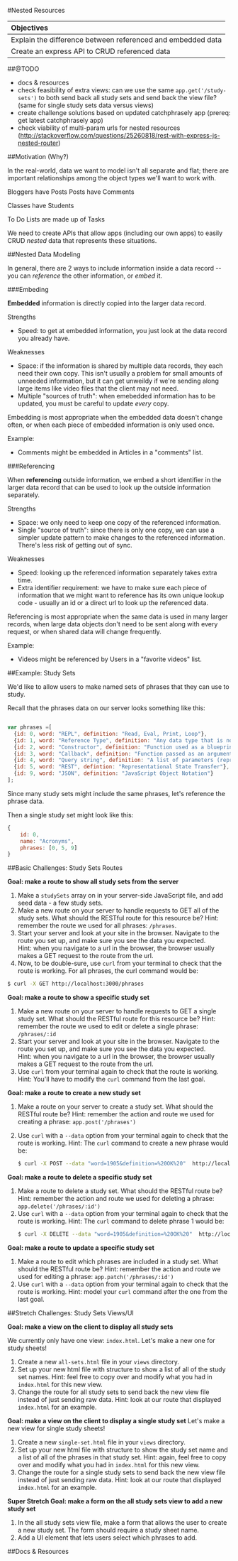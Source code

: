 #Nested Resources

| Objectives |
| :--- |
| Explain the difference between referenced and embedded data |
| Create an express API to CRUD referenced data |


<!--    | Create an express API to CRUD embedded data |-->

##@TODO

* docs & resources
* check feasibility of extra views: can we use the same `app.get('/study-sets')` to both send back all study sets and send back the view file? (same for single study sets data versus views)
* create challenge solutions based on updated catchphrasely app (prereq: get latest catchphrasely app)
*  check viability of multi-param urls for nested resources (http://stackoverflow.com/questions/25260818/rest-with-express-js-nested-router)



##Motivation (Why?)

In the real-world, data we want to model isn't all separate and flat; there are important relationships among the object types we'll want to work with.

Bloggers have Posts
Posts have Comments

Classes have Students

To Do Lists are made up of Tasks

We need to create APIs that allow apps (including our own apps) to easily CRUD *nested* data that represents these situations.


##Nested Data Modeling

In general, there are 2 ways to include information inside a data record -- you can *reference* the other information, or *embed* it.

###Embeding

**Embedded** information is directly copied into the larger data record.

Strengths
* Speed: to get at embedded information, you just look at the data record you already have.

Weaknesses
* Space: if the information is shared by multiple data records, they each need their own copy. This isn't usually a problem for small amounts of unneeded information, but it can get unweildy if we're sending along  large items like video files that the client may not need.
* Multiple "sources of truth": when emebedded information has to be updated, you must be careful to update *every* copy.

Embedding is most appropriate when the embedded data doesn't change often, or when each piece of embedded information is only used once.

Example:
* Comments might be embedded in Articles in a "comments" list.


###Referencing

When **referencing** outside information, we embed a short identifier in the larger data record that can be used to look up the outside information separately.

Strengths
* Space: we only need to keep one copy of the referenced information.
* Single "source of truth": since there is only one copy, we can use a simpler update pattern to make changes to the referenced information. There's less risk of getting out of sync.

Weaknesses
* Speed: looking up the referenced information separately takes extra time.
* Extra identifier requirement: we have to make sure each piece of information that we might want to reference has its own unique lookup code - usually an id or a direct url to look up the referenced data.

Referencing is most appropriate when the same data is used in many larger records, when large data objects don't need to be sent along with every request, or when shared data will change frequently.

Example:
* Videos might be referenced by Users in a "favorite videos" list.

##Example: Study Sets

We'd like to allow users to make named sets of phrases that they can use to study.

 <!-- On the page, maybe we'll display it like this:

![Acronyms (list of phrases)](acronyms.png)

There could be a little confusion over whether the X button will delete the phrase or remove it from the study set, but we can work on that later (see stretch challenges). -->

Recall that the phrases data on our server looks something like this:

```js

var phrases =[
  {id: 0, word: "REPL", definition: "Read, Eval, Print, Loop"},
  {id: 1, word: "Reference Type", definition: "Any data type that is not a primitive type"},
  {id: 2, word: "Constructor", definition: "Function used as a blueprint to create a new object with specified properties and methods"},
  {id: 3, word: "Callback", definition: "Function passed as an argument to another function"},
  {id: 4, word: "Query string", definition: "A list of parameters (represented as key-value pairs) appended to the end of a URL string"},
  {id: 5, word: "REST", defintion: "Representational State Transfer"},
  {id: 9, word: "JSON", definition: "JavaScript Object Notation"}
];
```


Since many study sets might include the same phrases, let's reference the phrase data.


Then a single study set might look like this:
```js
{
	id: 0,
	name: "Acronyms",
	phrases: [0, 5, 9]
}
```

##Basic Challenges: Study Sets Routes

**Goal: make a route to show all study sets from the server**
1. Make a `studySets` array on in your server-side JavaScript file, and add seed data - a few study sets.
1. Make a new route on your server to handle requests to GET all of the study sets. What should the RESTful route for this resource be?
	Hint: remember the route we used for all phrases: `/phrases`.
1. Start your server and look at your site in the browser. Navigate to the route you set up, and make sure you see the data you expected.  
   Hint: when you navigate to a url in the browser, the browser usually makes a GET request to the route from the url.
1. Now, to be double-sure, use `curl` from your terminal to check that the route is working. For all phrases, the curl command would be:

```bash
$ curl -X GET http://localhost:3000/phrases
```

**Goal: make a route to show a specific study set**
1. Make a new route on your server to handle requests to GET a single study set. What should the RESTful route for this resource be?
	Hint: remember the route we used to edit or delete a single phrase: `/phrases/:id`
1. Start your server and look at your site in the browser. Navigate to the route you set up, and make sure you see the data you expected.  
   Hint: when you navigate to a url in the browser, the  browser usually makes a GET request to the route from the url.
1. Use `curl` from your terminal again to check that the route is working.
  Hint: You'll have to modify the `curl` command from the last goal.

**Goal: make a route to create a new study set**
1. Make a route on your server to create a study set. What should the RESTful route be?
	Hint: remember the action and route we used for creating a phrase: `app.post('/phrases')`

1. Use `curl` with a `--data` option from your terminal again to check that the route is working.
	Hint: The `curl` command to create a new phrase would be:
	```bash
	$ curl -X POST --data "word=1905&definition=%20OK%20"  http://localhost:3000/phrases
	```

**Goal: make a route to delete a specific study set**
1. Make a route to delete a study set. What should the RESTful route be?
	Hint: remember the action and route we used for deleting a phrase: `app.delete('/phrases/:id')`
1. Use `curl` with a `--data` option from your terminal again to check that the route is working.
	Hint: The `curl` command to delete phrase 1 would be:
	```bash
	$ curl -X DELETE --data "word=1905&definition=%20OK%20"  http://localhost:3000/phrases/1
	```

**Goal: make a route to update a specific study set**
1. Make a route to edit which phrases are included in a study set. What should the RESTful route be?
	Hint: remember the action and route we used for editing a phrase: `app.patch('/phrases/:id')`
1. Use `curl` with a `--data` option from your terminal again to check that the route is working.
	Hint: model your `curl` command after the one from the last goal.



##Stretch Challenges: Study Sets Views/UI

**Goal: make a view on the client to display all study sets**

We currently only have one view: `index.html`. Let's make a new one for study sheets!

1. Create a new `all-sets.html` file in your `views` directory.
1. Set up your new html file with structure to show a list of all of the study set names.
  Hint: feel free to copy over and modify what you had in `index.html` for this new view.
1. Change the route for all study sets to send back the new view file instead of just sending raw data.
  Hint: look at our route that displayed `index.html` for an example.

**Goal: make a view on the client to display a single study set**
 Let's make a new view for single study sheets!

1. Create a new `single-set.html` file in your `views` directory.
1. Set up your new html file with structure to show the study set name and a list of all of the phrases in that study set.
  Hint: again, feel free to copy over and modify what you had in `index.html` for this new view.
1. Change the route for a single study sets to send back the new view file instead of just sending raw data.
  Hint: look at our route that displayed `index.html` for an example.

**Super Stretch Goal: make a form on the all study sets view to add a new study set**
1. In the all study sets view file, make a form that allows the user to create a new study set. The form should require a study sheet name.
1. Add a UI element that lets users select which phrases to add.


<!-- ##Stretch Challenges: Comments on Phrases

Let's add commenting to the phrases in our dictionary so that people can leave details or tips.

**Goal: update phrase data model to include an array of embedded comments**
1. Change the phrases data in your server file to include a list of embedded comments. Add some seed comments to a few of your phrases.
1. Change your view templates to display the comments users have made on each phrase.
1. Change your client-side javascript code to send the new templates all of the information they need to display comments.

 -->
##Docs & Resources
